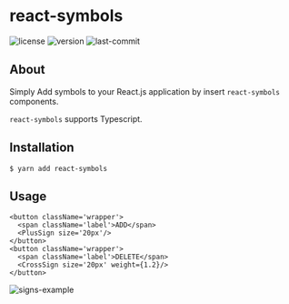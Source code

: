 # react-symbols
![license](https://img.shields.io/npm/l/react-symbols)
![version](https://img.shields.io/npm/v/react-symbols)
![last-commit](https://img.shields.io/github/last-commit/JeonJaewon/react-symbols)

## About
Simply Add symbols to your React.js application by insert `react-symbols` components.

`react-symbols` supports Typescript.

## Installation
```shell
$ yarn add react-symbols
```

## Usage
```tsx
<button className='wrapper'>
  <span className='label'>ADD</span>
  <PlusSign size='20px'/>
</button>
<button className='wrapper'>
  <span className='label'>DELETE</span>
  <CrossSign size='20px' weight={1.2}/>
</button>
```
![signs-example](https://user-images.githubusercontent.com/23352663/129549150-5f979dde-4cf2-4f42-999e-05c586ba2bfb.png)

